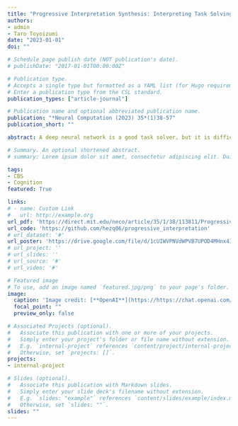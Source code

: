 ```yaml
---
title: "Progressive Interpretation Synthesis: Interpreting Task Solving by Quantifying Previously Used and Unused Information"
authors:
- admin
- Taro Toyoizumi
date: "2023-01-01"
doi: ""

# Schedule page publish date (NOT publication's date).
# publishDate: "2017-01-01T00:00:00Z"

# Publication type.
# Accepts a single type but formatted as a YAML list (for Hugo requirements).
# Enter a publication type from the CSL standard.
publication_types: ["article-journal"]

# Publication name and optional abbreviated publication name.
publication: "*Neural Computation (2023) 35*(1)38-57"
publication_short: ""

abstract: A deep neural network is a good task solver, but it is difficult to make sense of its operation. People have different ideas about how to form the interpretation about its operation. We look at this problem from a new perspective where the interpretation of task solving is synthesized by quantifying how much and what previously unused information is exploited in addition to the information used to solve previous tasks. First, after learning several tasks, the network acquires several information partitions related to each task. We propose that the network, then, learns the minimal information partition that supplements previously learned information partitions to more accurately represent the input. This extra partition is associated with un-conceptualized information that has not been used in previous tasks. We manage to identify what un-conceptualized information is used and quantify the amount. To interpret how the network solves a new task, we quantify as meta-information how much information from each partition is extracted. We implement this framework with the variational information bottleneck technique. We test the framework with the MNIST and the CLEVR dataset. The framework is shown to be able to compose information partitions and synthesize experience-dependent interpretation in the form of meta-information. This system progressively improves the resolution of interpretation upon new experience by converting a part of the un-conceptualized information partition to a task-related partition. It can also provide a visual interpretation by imaging what is the part of previously un-conceptualized information that is needed to solve a new task.

# Summary. An optional shortened abstract.
# summary: Lorem ipsum dolor sit amet, consectetur adipiscing elit. Duis posuere tellus ac convallis placerat. Proin tincidunt magna sed ex sollicitudin condimentum.

tags:
- CBS
- Cognition
featured: True

links:
# - name: Custom Link
#   url: http://example.org
url_pdf: 'https://direct.mit.edu/neco/article/35/1/38/113811/Progressive-Interpretation-Synthesis-Interpreting'
url_code: 'https://github.com/hezq06/progressive_interpretation'
# url_dataset: '#'
url_poster: 'https://drive.google.com/file/d/1cUIWVPNVdWPVB7UPOD4MHnx4IvQt_9RF/view?usp=sharing'
# url_project: ''
# url_slides: ''
# url_source: '#'
# url_video: '#'

# Featured image
# To use, add an image named `featured.jpg/png` to your page's folder. 
image:
  caption: 'Image credit: [**OpenAI**](https://https://chat.openai.com/auth/login)'
  focal_point: ""
  preview_only: false

# Associated Projects (optional).
#   Associate this publication with one or more of your projects.
#   Simply enter your project's folder or file name without extension.
#   E.g. `internal-project` references `content/project/internal-project/index.md`.
#   Otherwise, set `projects: []`.
projects:
- internal-project

# Slides (optional).
#   Associate this publication with Markdown slides.
#   Simply enter your slide deck's filename without extension.
#   E.g. `slides: "example"` references `content/slides/example/index.md`.
#   Otherwise, set `slides: ""`.
slides: ""
---
```


<!-- {{% callout note %}}
Create your slides in Markdown - click the *Slides* button to check out the example.
{{% /callout %}}

Add the publication's **full text** or **supplementary notes** here. You can use rich formatting such as including [code, math, and images](https://wowchemy.com/docs/content/writing-markdown-latex/). -->
